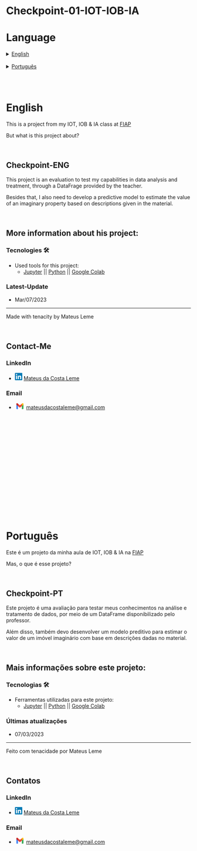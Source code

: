 # Checkpoint-01-IOT-IOB-IA

# Language

<details>
<summary><a href="#English">English</a></summary>

* [Checkpoint](#Checkpoint-ENG)

* <a href=".\project\eng\CheckPoint.ipynb">Project</a>

    <details>
    <summary><a href="#More-information-about-his-project">More information about his project</a></summary>

    * [Tecnologies](#Tecnologies)
    * [Latest-Update](#Latest-Update)
    </details>

    <details>
    <summary><a href="#Contact-Me">Contact-Me</a></summary>
        
    * [LinkedIn](#LinkedIn)
    * [Email](#Email)
    </details>

</details>

<br>

<details>
<summary><a href="#Português">Português</a></summary>

* [Checkpoint](#Checkpoint-PT)

* <a href=".\project\pt-br\CheckPoint.ipynb">Projeto</a>

    <details>
    <summary><a href="#Mais-informações-sobre-este-projeto">Mais informações sobre este projeto</a></summary>

    * [Tecnologias](#Tecnologias)
    * [Últimas atualizações](#Últimas-atualizações)
    </details>


    <details>
    <summary><a href="#Contatos">Contatos</a></summary>

    * [LinkedIn](#LinkedIn)
    * [Email](#Email)
    </details>

</details>

<br><br>

# English
This is a project from my IOT, IOB & IA class at [FIAP](https://www.fiap.com.br)

But what is this project about?

<br>

## Checkpoint-ENG


This project is an evaluation to test my capabilities in data analysis and treatment, through a DataFrage provided by the teacher.

Besides that, I also need to develop a predictive model to estimate the value of an imaginary property based on descriptions given in the material.


<br>

## More information about his project:
### Tecnologies 🛠️
* Used tools for this project:
    - [Jupyter](https://jupyter.org) || [Python](https://www.python.org) || [Google Colab](https://colab.research.google.com)

### Latest-Update
* Mar/07/2023
---
Made with tenacity by Mateus Leme

<br>

## Contact-Me

### LinkedIn
* <img alt="LinkedIn" title="linkedIn" src="./icons/linkedin.png" width="20vw" height="20vh"> <a href="https://www.linkedin.com/in/mateus-da-costa-leme-35a5ab235/">Mateus da Costa Leme</a>

### Email
* <img alt="Gmail" title="gmail" src="./icons/gmail.png" width="27vw" height="17vh"> mateusdacostaleme@gmail.com

<br><br><br><br><br><br><br><br>
<br><br><br><br><br><br><br><br>

# Português
Este é um projeto da minha aula de IOT, IOB & IA na [FIAP](https://www.fiap.com.br)

Mas, o que é esse projeto?

<br>

## Checkpoint-PT

Este projeto é uma avaliação para testar meus conhecimentos na análise e tratamento de dados, por meio de um DataFrame disponibilizado pelo professor.

Além disso, também devo desenvolver um modelo preditivo para estimar o valor de um imóvel imaginário com base em descrições dadas no material.  

<br>

## Mais informações sobre este projeto:
### Tecnologias 🛠️
* Ferramentas utilizadas para este projeto:
    - [Jupyter](https://jupyter.org) || [Python](https://www.python.org) || [Google Colab](https://colab.research.google.com)

### Últimas atualizações 
* 07/03/2023
---
Feito com tenacidade por Mateus Leme

<br>

## Contatos

### LinkedIn
* <img alt="LinkedIn" title="linkedIn" src="./icons/linkedin.png" width="20vw" height="20vh"> <a href="https://www.linkedin.com/in/mateus-da-costa-leme-35a5ab235/">Mateus da Costa Leme</a>

### Email
* <img alt="Gmail" title="gmail" src="./icons/gmail.png" width="27vw" height="17vh"> mateusdacostaleme@gmail.com



